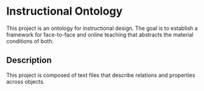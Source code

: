 # Instructional Ontology

This project is an ontology for instructional design. The goal is to establish a framework for face-to-face and online teaching that abstracts the material conditions of both.

## Description

This project is composed of text files that describe relations and properties across objects.
